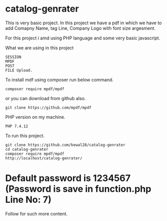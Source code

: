 # catalog-genrater

This is very basic project. In this project we have a pdf in which we have to add Comapny Name, tag Line, Company Logo with font size argesment.

For this project i amd using PHP language and some very basic javascript.

What we are using in this project

```
SESSION
MPDF
POST
FILE Upload.
```

To install mdf using composer run below command.

```
composer require mpdf/mpdf
```
or you can download from github also.

```
git clone https://github.com/mpdf/mpdf

```
PHP version on my machine.

```
PHP 7.4.12
```

To run this project.

```
git clone https://github.com/kewal28/catalog-genrater
cd catalog-genrater
composer require mpdf/mpdf
http://localhost/catalog-genrater/

```

# Default password is 1234567 (Password is save in function.php Line No: 7)

Follow for such more content.